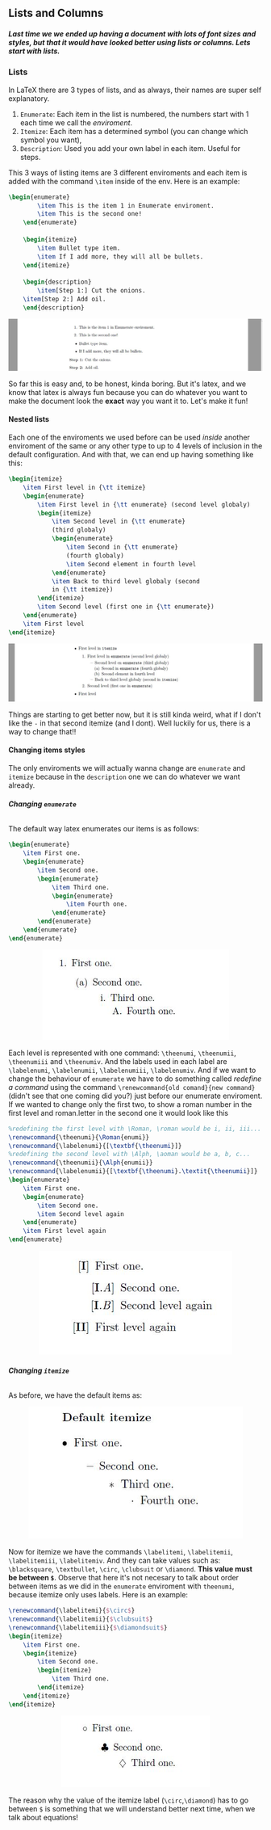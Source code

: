 
## Lists and Columns

##### Last time we we ended up having a document with lots of font sizes and styles, but that it would have looked better using lists or columns. Lets start with lists.  


### Lists

In LaTeX there are 3 types of lists, and as always, their names are super self explanatory.

1. `Enumerate`: Each item in the list is numbered, the numbers start with 1 each time we call the *enviroment*.
2. `Itemize`: Each item has a determined symbol (you can change which symbol you want),
3. `Description`: Used you add your own label in each item. Useful for steps.

This 3 ways of listing items are 3 different enviroments and each item is added with the command `\item` inside of the env. Here is an example:

```latex
\begin{enumerate}
		\item This is the item 1 in Enumerate enviroment.
		\item This is the second one!
	\end{enumerate}

	\begin{itemize}
		\item Bullet type item.
		\item If I add more, they will all be bullets.
	\end{itemize}
	
	\begin{description}
		\item[Step 1:] Cut the onions.
    \item[Step 2:] Add oil.
	\end{description}
```

<div align="center">
<img alt="example" src="../Assets/4-Lists/Lists1.JPG">
</div>

So far this is easy and, to be honest, kinda boring. But it's latex, and we know that latex is always fun because you can do whatever you want to make the document look the **exact** way you want it to. Let's make it fun!

#### Nested lists

Each one of the enviroments we used before can be used *inside* another enviroment of the same or any other type to up to 4 levels of inclusion in the default configuration. And with that, we can end up having something like this:

```latex
\begin{itemize}
	\item First level in {\tt itemize}
	\begin{enumerate}
		\item First level in {\tt enumerate} (second level globaly)
		\begin{itemize}
			\item Second level in {\tt enumerate}
			(third globaly)
			\begin{enumerate}
				\item Second in {\tt enumerate}
				(fourth globaly)
				\item Second element in fourth level
			\end{enumerate}
			\item Back to third level globaly (second
			in {\tt itemize})
		\end{itemize}
		\item Second level (first one in {\tt enumerate})
	\end{enumerate}
	\item First level
\end{itemize}
```

<div align="center">
<img alt="example" src="../Assets/4-Lists/Lists2.JPG">
</div>

Things are starting to get better now, but it is still kinda weird, what if I don't like the `-` in that second itemize (and I dont). Well luckily for us, there is a way to change that!!

#### Changing items styles

The only enviroments we will actually wanna change are `enumerate` and `itemize` because in the `description` one we can do whatever we want already.

###### **Changing `enumerate`**

The default way latex enumerates our items is as follows:

```latex
\begin{enumerate}
	\item First one.
	\begin{enumerate}
		\item Second one.
		\begin{enumerate}
			\item Third one.
			\begin{enumerate}
				\item Fourth one.
			\end{enumerate}
		\end{enumerate}
	\end{enumerate}
\end{enumerate}
```

<div align="center">
<img alt="example" src="../Assets/4-Lists/EnumDefault.JPG">
</div>

Each level is represented with one command: `\theenumi`, `\theenumii`, `\theenumiii` and `\theenumiv`. And the labels used in each label are `\labelenumi`, `\labelenumii`, `\labelenumiii`, `\labelenumiv`. And if we want to change the behaviour of `enumerate` we have to do something called *redefine a command* using the command `\renewcommand{old comand}{new command}` (didn't see that one coming did you?) just before our enumerate enviroment. If we wanted to change only the first two, to show a roman number in the first level and roman.letter in the second one it would look like this

```latex
%redefining the first level with \Roman, \roman would be i, ii, iii...
\renewcommand{\theenumi}{\Roman{enumi}}
\renewcommand{\labelenumi}{[\textbf{\theenumi}]}
%redefining the second level with \Alph, \aoman would be a, b, c...
\renewcommand{\theenumii}{\Alph{enumii}}
\renewcommand{\labelenumii}{[\textbf{\theenumi}.\textit{\theenumii}]}
\begin{enumerate}
	\item First one.
	\begin{enumerate}
		\item Second one.
		\item Second level again
	\end{enumerate}
	\item First level again
\end{enumerate}
```

<div align="center">
<img alt="example" src="../Assets/4-Lists/EnumChanged.JPG">
</div>


###### **Changing `itemize`**

As before, we have the default items as:

<div align="center">
<img alt="example" src="../Assets/4-Lists/ItemDefault.JPG">
</div>

Now for itemize we have the commands `\labelitemi`, `\labelitemii`, `\labelitemiii`, `\labelitemiv`. And they can take values such as: `\blacksquare`, `\textbullet`, `\circ`, `\clubsuit` or `\diamond`. **This value must be between `$`**. Observe that here it's not necesary to talk about order between items as we did in the `enumerate` enviroment with `theenumi`, because itemize only uses labels. Here is an example:

```latex
\renewcommand{\labelitemi}{$\circ$}
\renewcommand{\labelitemii}{$\clubsuit$}
\renewcommand{\labelitemiii}{$\diamondsuit$}
\begin{itemize}
	\item First one.
	\begin{itemize}
		\item Second one.
		\begin{itemize}
			\item Third one.	
		\end{itemize}
	\end{itemize}
\end{itemize}
```
<div align="center">
<img alt="example" src="../Assets/4-Lists/ItemChanged.JPG">
</div>

The reason why the value of the itemize label (`\circ`,`\diamond`) has to go between `$` is something that we will understand better next time, when we talk about equations!